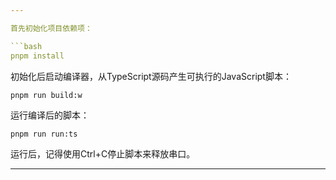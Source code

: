```yaml
---

首先初始化项目依赖项：

```bash
pnpm install
```

初始化后启动编译器，从TypeScript源码产生可执行的JavaScript脚本：

```shell
pnpm run build:w
```

运行编译后的脚本：

```shell
pnpm run run:ts
```

运行后，记得使用Ctrl+C停止脚本来释放串口。

---
```



